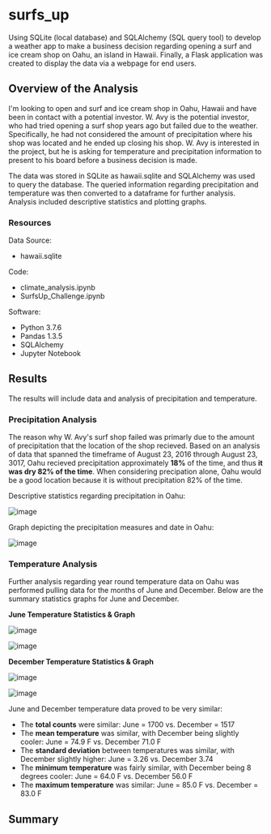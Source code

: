 # surfs_up
Using SQLite (local database) and SQLAlchemy (SQL query tool) to develop a weather app to make a business decision regarding opening a surf and ice cream shop on Oahu, an island in Hawaii.  Finally, a Flask application was created to display the data via a webpage for end users.

## Overview of the Analysis
I'm looking to open and surf and ice cream shop in Oahu, Hawaii and have been in contact with a potential investor.  W. Avy is the potential investor, who had tried opening a surf shop years ago but failed due to the weather.  Specifically, he had not considered the amount of precipitation where his shop was located and he ended up closing his shop.  W. Avy is interested in the project, but he is asking for temperature and precipitation information to present to his board before a business decision is made.

The data was stored in SQLite as hawaii.sqlite and SQLAlchemy was used to query the database.  The queried information regarding precipitation and temperature was then converted to a dataframe for further analysis.  Analysis included descriptive statistics and plotting graphs.

### Resources
Data Source:

  * hawaii.sqlite

Code:

  * climate_analysis.ipynb
  * SurfsUp_Challenge.ipynb

Software:

  * Python 3.7.6
  * Pandas 1.3.5
  * SQLAlchemy
  * Jupyter Notebook

## Results
The results will include data and analysis of precipitation and temperature.

### Precipitation Analysis
The reason why W. Avy's surf shop failed was primarly due to the amount of precipitation that the location of the shop recieved.  Based on an analysis of data that spanned the timeframe of August 23, 2016 through August 23, 3017, Oahu recieved precipitation approximately **18%** of the time, and thus **it was dry 82% of the time**.  When considering precipation alone, Oahu would be a good location because it is without precipitation 82% of the time.

Descriptive statistics regarding precipitation in Oahu:

![image](https://user-images.githubusercontent.com/94148420/154858477-92d1a1b4-de5f-409e-87c7-0026fe86e42d.png)

Graph depicting the precipitation measures and date in Oahu:

![image](https://user-images.githubusercontent.com/94148420/154858600-3b0f2e9e-f960-4826-a1a1-e48735f2e971.png)

### Temperature Analysis
Further analysis regarding year round temperature data on Oahu was performed pulling data for the months of June and December.  Below are the summary statistics graphs for June and December.

**June Temperature Statistics & Graph**

![image](https://user-images.githubusercontent.com/94148420/154859166-09542c49-8a98-4f7e-a607-ee66764bc4ee.png)

![image](https://user-images.githubusercontent.com/94148420/154859251-e28fa278-ffe1-4c5f-a3eb-b3500522c5f1.png)

**December Temperature Statistics & Graph**

![image](https://user-images.githubusercontent.com/94148420/154859327-849cb58c-d1bb-4d25-82fc-9fce3fc1e79b.png)

![image](https://user-images.githubusercontent.com/94148420/154859367-bdf831cd-ea79-45ef-ba70-b2efddaa50e9.png)

June and December temperature data proved to be very similar:
* The **total counts** were similar: June = 1700 vs. December = 1517
* The **mean temperature** was similar, with December being slightly cooler:  June = 74.9 F vs. December 71.0 F
* The **standard deviation** between temperatures was similar, with December slightly higher:  June = 3.26 vs. December 3.74
* The **minimum temperature** was fairly similar, with December being 8 degrees cooler:  June = 64.0 F vs. December 56.0 F
* The **maximum temperature** was similar:  June = 85.0 F vs. December = 83.0 F






## Summary


